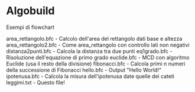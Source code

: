 # Algobuild
Esempi di flowchart

area_rettangolo.bfc    - Calcolo dell'area del rettangolo dati base e altezza
area_rettangolo2.bfc   - Come area_rettangolo con controllo lati non negativi
distanza2punti.bfc     - Calcola la distanza tra due punti
eq1grado.bfc           - Risoluzione dell'equazione di primo grado
euclide.bfc            - MCD con algoritmo Euclide (usa il resto della divisione)
fibonacci.bfc          - Calcola primi n numeri della successione di Fibonacci
hello.bfc              - Output "Hello World!"
ipotenusa.bfc          - Calcola la misura dell'ipotenusa date quelle dei cateti
leggimi.txt            - Questo file!
